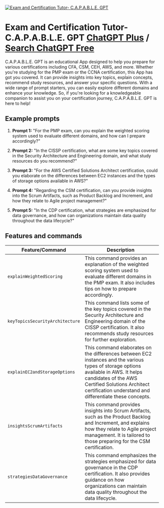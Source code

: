 
[![Exam and Certification Tutor- C.A.P.A.B.L.E. GPT](https://files.oaiusercontent.com/file-Qyk2QRmiRYkzR333eSYUlVn6?se=2123-10-16T07%3A38%3A08Z&sp=r&sv=2021-08-06&sr=b&rscc=max-age%3D31536000%2C%20immutable&rscd=attachment%3B%20filename%3Dha-nguy-n-OFSQ6bHjFjs-unsplash.jpg&sig=95ZsBG1%2BEDZoxiqXbvBJxficzv0BFmBIPFxyQjB4OlA%3D)](https://chat.openai.com/g/g-ENiPCCo3I-exam-and-certification-tutor-c-a-p-a-b-l-e-gpt)

# Exam and Certification Tutor- C.A.P.A.B.L.E. GPT [ChatGPT Plus](https://chat.openai.com/g/g-ENiPCCo3I-exam-and-certification-tutor-c-a-p-a-b-l-e-gpt) / [Search ChatGPT Free](https://gptcall.net/index.html#/?search=Exam%20and%20Certification%20Tutor-%20C.A.P.A.B.L.E.%20GPT)

C.A.P.A.B.L.E. GPT is an educational App designed to help you prepare for various certifications including CFA, CSM, CEH, AWS, and more. Whether you're studying for the PMP exam or the CCNA certification, this App has got you covered. It can provide insights into key topics, explain concepts, recommend study resources, and answer your specific questions. With a wide range of prompt starters, you can easily explore different domains and enhance your knowledge. So, if you're looking for a knowledgeable companion to assist you on your certification journey, C.A.P.A.B.L.E. GPT is here to help!

## Example prompts

1. **Prompt 1:** "For the PMP exam, can you explain the weighted scoring system used to evaluate different domains, and how can I prepare accordingly?"

2. **Prompt 2:** "In the CISSP certification, what are some key topics covered in the Security Architecture and Engineering domain, and what study resources do you recommend?"

3. **Prompt 3:** "For the AWS Certified Solutions Architect certification, could you elaborate on the differences between EC2 instances and the types of storage options available in AWS?"

4. **Prompt 4:** "Regarding the CSM certification, can you provide insights into the Scrum Artifacts, such as Product Backlog and Increment, and how they relate to Agile project management?"

5. **Prompt 5:** "In the CDP certification, what strategies are emphasized for data governance, and how can organizations maintain data quality throughout the data lifecycle?"


## Features and commands

| Feature/Command | Description |
| --- | --- |
| `explainWeightedScoring` | This command provides an explanation of the weighted scoring system used to evaluate different domains in the PMP exam. It also includes tips on how to prepare accordingly. |
| `keyTopicsSecurityArchitecture` | This command lists some of the key topics covered in the Security Architecture and Engineering domain of the CISSP certification. It also recommends study resources for further exploration. |
| `explainEC2andStorageOptions` | This command elaborates on the differences between EC2 instances and the various types of storage options available in AWS. It helps candidates of the AWS Certified Solutions Architect certification understand and differentiate these concepts. |
| `insightsScrumArtifacts` | This command provides insights into Scrum Artifacts, such as the Product Backlog and Increment, and explains how they relate to Agile project management. It is tailored to those preparing for the CSM certification. |
| `strategiesDataGovernance` | This command emphasizes the strategies emphasized for data governance in the CDP certification. It also provides guidance on how organizations can maintain data quality throughout the data lifecycle. |


